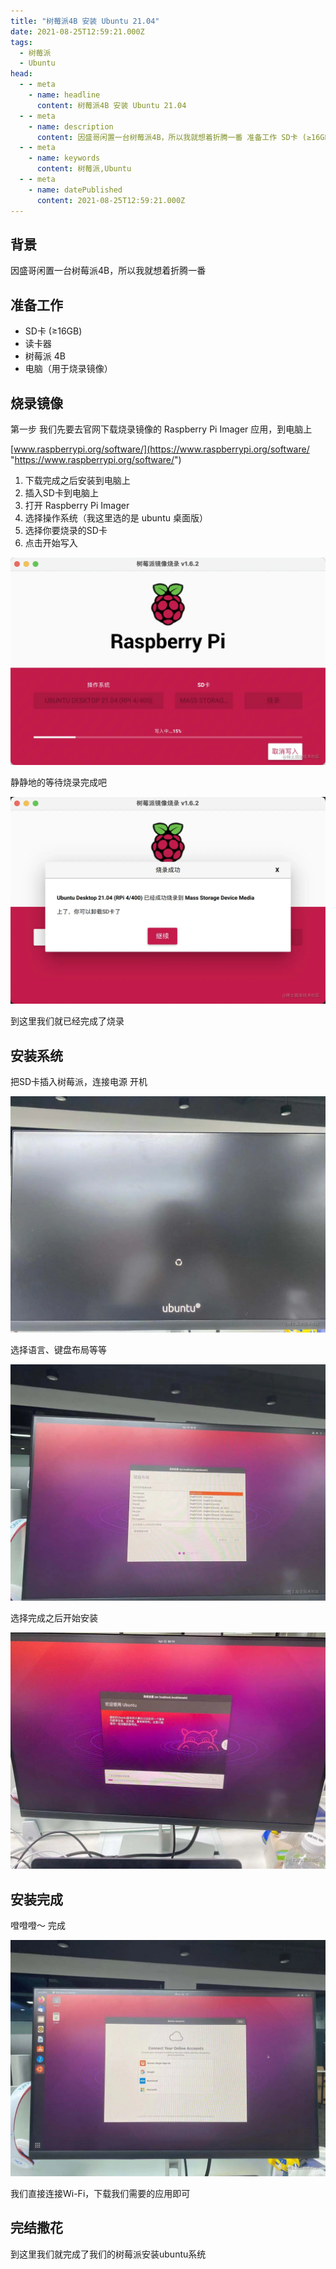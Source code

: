 ```yaml
---
title: "树莓派4B 安装 Ubuntu 21.04"
date: 2021-08-25T12:59:21.000Z
tags: 
  - 树莓派
  - Ubuntu
head:
  - - meta
    - name: headline
      content: 树莓派4B 安装 Ubuntu 21.04
  - - meta
    - name: description
      content: 因盛哥闲置一台树莓派4B，所以我就想着折腾一番 准备工作 SD卡 (≥16GB) 读卡器 树莓派 4B 电脑（用于烧录镜像） 烧录镜像 第一步 我们先要去官网下载烧录镜像的 Raspberry
  - - meta
    - name: keywords
      content: 树莓派,Ubuntu
  - - meta
    - name: datePublished
      content: 2021-08-25T12:59:21.000Z
---
```


背景
--

因盛哥闲置一台树莓派4B，所以我就想着折腾一番

准备工作
----

*   SD卡 (≥16GB)
*   读卡器
*   树莓派 4B
*   电脑（用于烧录镜像）

烧录镜像
----

第一步 我们先要去官网下载烧录镜像的 Raspberry Pi Imager 应用，到电脑上

[www.raspberrypi.org/software/](https://www.raspberrypi.org/software/ "https://www.raspberrypi.org/software/")

1.  下载完成之后安装到电脑上
2.  插入SD卡到电脑上
3.  打开 Raspberry Pi Imager
4.  选择操作系统（我这里选的是 ubuntu 桌面版）
5.  选择你要烧录的SD卡
6.  点击开始写入

![](../public/29aa5c415ebf4a6ab7f0f6dfab75f89e~tplv-k3u1fbpfcp-zoom-in-crop-mark:1512:0:0:0.webp)

静静地的等待烧录完成吧

![](../public/096471cd39634da8a96bf2a303e35634~tplv-k3u1fbpfcp-zoom-in-crop-mark:1512:0:0:0.webp)

到这里我们就已经完成了烧录

安装系统
----

把SD卡插入树莓派，连接电源 开机

![](../public/53d267873ca440879615247cdb47b8ad~tplv-k3u1fbpfcp-zoom-in-crop-mark:1512:0:0:0.webp)

选择语言、键盘布局等等

![](../public/bed6ac9c04f64e448f86901c3031f2cb~tplv-k3u1fbpfcp-zoom-in-crop-mark:1512:0:0:0.webp)

选择完成之后开始安装

![](../public/2d1c2bf751a348a4a18dfd9ad98725f8~tplv-k3u1fbpfcp-zoom-in-crop-mark:1512:0:0:0.webp)

安装完成
----

噔噔噔～ 完成

![](../public/c21908e5b1ad4b7db1c4c79ab6238455~tplv-k3u1fbpfcp-zoom-in-crop-mark:1512:0:0:0.webp)

我们直接连接Wi-Fi，下载我们需要的应用即可

完结撒花
----

到这里我们就完成了我们的树莓派安装ubuntu系统

